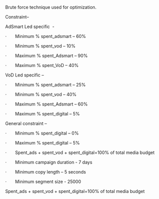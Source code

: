 ﻿Brute force technique used for optimization.





Constraint–

AdSmart Led specific  -

·       Minimum % spent\_adsmart – 60%

·       Minimum % spent\_vod – 10%

·       Maximum % spent\_Adsmart – 90%

·       Maximum % spent\_VoD – 40%

VoD Led specific –

·       Minimum % spent\_adsmart – 25%

·       Minimum % spent\_vod – 40%

·       Maximum % spent\_Adsmart – 60%

·       Maximum % spent\_digital – 5%

General constraint –

·       Minimum % spent\_digital – 0%

·       Maximum % spent\_digital – 5%

·       Spent\_ads + spent\_vod + spent\_digital=100% of total media budget

·       Minimum campaign duration - 7 days

·       Minimum copy length – 5 seconds

·       Minimum segment size - 25000



Spent\_ads + spent\_vod + spent\_digital=100% of total media budget

